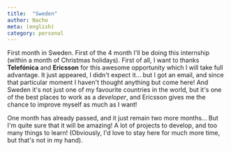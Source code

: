 ```yaml
---
title:  "Sweden"
author: Nacho
meta: (english)
category: personal
---
```


First month in Sweden. First of the 4 month I'll be doing this internship (within a month of Christmas holidays).
First of all, I want to thanks **Telefónica** and **Ericsson** for this awesome opportunity which I will take full advantage.
It just appeared, I didn't expect it... but I got an email, and since that particular moment I haven't thought anything but come here!
And Sweden it's not just one of my favourite countries in the world, but it's one of the best places to work as a _developer_, and Ericsson gives me the chance to improve myself as much as I want!

One month has already passed, and it just remain two more months... But I'm quite sure that it will be amazing!
A lot of projects to develop, and too many things to learn! (Obviously, I'd love to stay here for much more time, but that's not in my hand).
